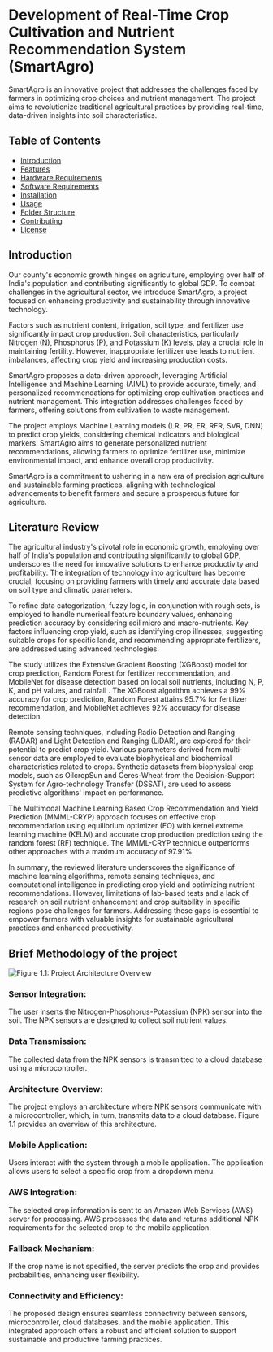 # Development of Real-Time Crop Cultivation and Nutrient Recommendation System (SmartAgro)

SmartAgro is an innovative project that addresses the challenges faced by farmers in optimizing crop choices and nutrient management. The project aims to revolutionize traditional agricultural practices by providing real-time, data-driven insights into soil characteristics.

## Table of Contents

- [Introduction](#introduction)
- [Features](#features)
- [Hardware Requirements](#hardware-requirements)
- [Software Requirements](#software-requirements)
- [Installation](#installation)
- [Usage](#usage)
- [Folder Structure](#folder-structure)
- [Contributing](#contributing)
- [License](#license)

## Introduction

Our county's economic growth hinges on agriculture, employing over half of India's population and contributing significantly to global GDP. To combat challenges in the agricultural sector, we introduce SmartAgro, a project focused on enhancing productivity and sustainability through innovative technology.

Factors such as nutrient content, irrigation, soil type, and fertilizer use significantly impact crop production. Soil characteristics, particularly Nitrogen (N), Phosphorus (P), and Potassium (K) levels, play a crucial role in maintaining fertility. However, inappropriate fertilizer use leads to nutrient imbalances, affecting crop yield and increasing production costs.

SmartAgro proposes a data-driven approach, leveraging Artificial Intelligence and Machine Learning (AIML) to provide accurate, timely, and personalized recommendations for optimizing crop cultivation practices and nutrient management. This integration addresses challenges faced by farmers, offering solutions from cultivation to waste management.

The project employs Machine Learning models (LR, PR, ER, RFR, SVR, DNN) to predict crop yields, considering chemical indicators and biological markers. SmartAgro aims to generate personalized nutrient recommendations, allowing farmers to optimize fertilizer use, minimize environmental impact, and enhance overall crop productivity.

SmartAgro is a commitment to ushering in a new era of precision agriculture and sustainable farming practices, aligning with technological advancements to benefit farmers and secure a prosperous future for agriculture.

## Literature Review

The agricultural industry's pivotal role in economic growth, employing over half of India's population and contributing significantly to global GDP, underscores the need for innovative solutions to enhance productivity and profitability. The integration of technology into agriculture has become crucial, focusing on providing farmers with timely and accurate data based on soil type and climatic parameters.

To refine data categorization, fuzzy logic, in conjunction with rough sets, is employed to handle numerical feature boundary values, enhancing prediction accuracy by considering soil micro and macro-nutrients. Key factors influencing crop yield, such as identifying crop illnesses, suggesting suitable crops for specific lands, and recommending appropriate fertilizers, are addressed using advanced technologies.

The study utilizes the Extensive Gradient Boosting (XGBoost) model for crop prediction, Random Forest for fertilizer recommendation, and MobileNet for disease detection based on local soil nutrients, including N, P, K, and pH values, and rainfall . The XGBoost algorithm achieves a 99% accuracy for crop prediction, Random Forest attains 95.7% for fertilizer recommendation, and MobileNet achieves 92% accuracy for disease detection.

Remote sensing techniques, including Radio Detection and Ranging (RADAR) and Light Detection and Ranging (LiDAR), are explored for their potential to predict crop yield. Various parameters derived from multi-sensor data are employed to evaluate biophysical and biochemical characteristics related to crops. Synthetic datasets from biophysical crop models, such as OilcropSun and Ceres-Wheat from the Decision-Support System for Agro-technology Transfer (DSSAT), are used to assess predictive algorithms' impact on performance.

The Multimodal Machine Learning Based Crop Recommendation and Yield Prediction (MMML-CRYP) approach focuses on effective crop recommendation using equilibrium optimizer (EO) with kernel extreme learning machine (KELM) and accurate crop production prediction using the random forest (RF) technique. The MMML-CRYP technique outperforms other approaches with a maximum accuracy of 97.91%.

In summary, the reviewed literature underscores the significance of machine learning algorithms, remote sensing techniques, and computational intelligence in predicting crop yield and optimizing nutrient recommendations. However, limitations of lab-based tests and a lack of research on soil nutrient enhancement and crop suitability in specific regions pose challenges for farmers. Addressing these gaps is essential to empower farmers with valuable insights for sustainable agricultural practices and enhanced productivity.


## Brief Methodology of the project
![Figure 1.1: Project Architecture Overview](path/to/your/image.png)

### Sensor Integration:
The user inserts the Nitrogen-Phosphorus-Potassium (NPK) sensor into the soil.
The NPK sensors are designed to collect soil nutrient values.

### Data Transmission:
The collected data from the NPK sensors is transmitted to a cloud database using a microcontroller.

### Architecture Overview:
The project employs an architecture where NPK sensors communicate with a microcontroller, which, in turn, transmits data to a cloud database. Figure 1.1 provides an overview of this architecture.

### Mobile Application:
Users interact with the system through a mobile application.
The application allows users to select a specific crop from a dropdown menu.

### AWS Integration:
The selected crop information is sent to an Amazon Web Services (AWS) server for processing.
AWS processes the data and returns additional NPK requirements for the selected crop to the mobile application.

### Fallback Mechanism:
If the crop name is not specified, the server predicts the crop and provides probabilities, enhancing user flexibility.

### Connectivity and Efficiency:
The proposed design ensures seamless connectivity between sensors, microcontroller, cloud databases, and the mobile application.
This integrated approach offers a robust and efficient solution to support sustainable and productive farming practices.